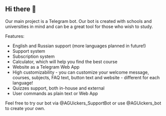## Hi there 👋

Our main project is a Telegram bot.
Our bot is created with schools and universities in mind and can be a great tool for those who wish to study.

Features:
- English and Russian support (more languages planned in future!)
- Support system
- Subscription system
- Calculator, which will help you find the best course
- Website as a Telegram Web App
- High customizability - you can customize your welcome message, courses, subjects, FAQ text, button text and website - different for each language!
- Quizzes support, both in-house and external
- User commands as plain text or Web App

Feel free to try our bot via @AGUickers_SupportBot or use @AGUickers_bot to create your own.
